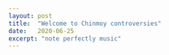 ```yaml
---
layout: post
title:  "Welcome to Chinmoy controversies"
date:   2020-06-25
excerpt: "note perfectly music"
---
```

